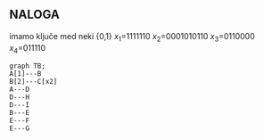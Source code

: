 ## NALOGA
imamo ključe med  neki {0,1}
$x_1$=1111110
$x_2$=0001010110
$x_3$=0110000
$x_4$=011110

```mermaid
graph TB;
A[1]---B
B[2]---C[x2]
A---D
D---H
D---I
B---E
E---F
E---G

```